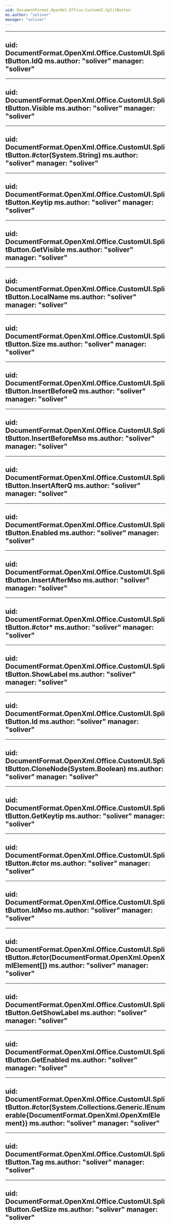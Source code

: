 ```yaml
---
uid: DocumentFormat.OpenXml.Office.CustomUI.SplitButton
ms.author: "soliver"
manager: "soliver"
---
```


---
uid: DocumentFormat.OpenXml.Office.CustomUI.SplitButton.IdQ
ms.author: "soliver"
manager: "soliver"
---

---
uid: DocumentFormat.OpenXml.Office.CustomUI.SplitButton.Visible
ms.author: "soliver"
manager: "soliver"
---

---
uid: DocumentFormat.OpenXml.Office.CustomUI.SplitButton.#ctor(System.String)
ms.author: "soliver"
manager: "soliver"
---

---
uid: DocumentFormat.OpenXml.Office.CustomUI.SplitButton.Keytip
ms.author: "soliver"
manager: "soliver"
---

---
uid: DocumentFormat.OpenXml.Office.CustomUI.SplitButton.GetVisible
ms.author: "soliver"
manager: "soliver"
---

---
uid: DocumentFormat.OpenXml.Office.CustomUI.SplitButton.LocalName
ms.author: "soliver"
manager: "soliver"
---

---
uid: DocumentFormat.OpenXml.Office.CustomUI.SplitButton.Size
ms.author: "soliver"
manager: "soliver"
---

---
uid: DocumentFormat.OpenXml.Office.CustomUI.SplitButton.InsertBeforeQ
ms.author: "soliver"
manager: "soliver"
---

---
uid: DocumentFormat.OpenXml.Office.CustomUI.SplitButton.InsertBeforeMso
ms.author: "soliver"
manager: "soliver"
---

---
uid: DocumentFormat.OpenXml.Office.CustomUI.SplitButton.InsertAfterQ
ms.author: "soliver"
manager: "soliver"
---

---
uid: DocumentFormat.OpenXml.Office.CustomUI.SplitButton.Enabled
ms.author: "soliver"
manager: "soliver"
---

---
uid: DocumentFormat.OpenXml.Office.CustomUI.SplitButton.InsertAfterMso
ms.author: "soliver"
manager: "soliver"
---

---
uid: DocumentFormat.OpenXml.Office.CustomUI.SplitButton.#ctor*
ms.author: "soliver"
manager: "soliver"
---

---
uid: DocumentFormat.OpenXml.Office.CustomUI.SplitButton.ShowLabel
ms.author: "soliver"
manager: "soliver"
---

---
uid: DocumentFormat.OpenXml.Office.CustomUI.SplitButton.Id
ms.author: "soliver"
manager: "soliver"
---

---
uid: DocumentFormat.OpenXml.Office.CustomUI.SplitButton.CloneNode(System.Boolean)
ms.author: "soliver"
manager: "soliver"
---

---
uid: DocumentFormat.OpenXml.Office.CustomUI.SplitButton.GetKeytip
ms.author: "soliver"
manager: "soliver"
---

---
uid: DocumentFormat.OpenXml.Office.CustomUI.SplitButton.#ctor
ms.author: "soliver"
manager: "soliver"
---

---
uid: DocumentFormat.OpenXml.Office.CustomUI.SplitButton.IdMso
ms.author: "soliver"
manager: "soliver"
---

---
uid: DocumentFormat.OpenXml.Office.CustomUI.SplitButton.#ctor(DocumentFormat.OpenXml.OpenXmlElement[])
ms.author: "soliver"
manager: "soliver"
---

---
uid: DocumentFormat.OpenXml.Office.CustomUI.SplitButton.GetShowLabel
ms.author: "soliver"
manager: "soliver"
---

---
uid: DocumentFormat.OpenXml.Office.CustomUI.SplitButton.GetEnabled
ms.author: "soliver"
manager: "soliver"
---

---
uid: DocumentFormat.OpenXml.Office.CustomUI.SplitButton.#ctor(System.Collections.Generic.IEnumerable{DocumentFormat.OpenXml.OpenXmlElement})
ms.author: "soliver"
manager: "soliver"
---

---
uid: DocumentFormat.OpenXml.Office.CustomUI.SplitButton.Tag
ms.author: "soliver"
manager: "soliver"
---

---
uid: DocumentFormat.OpenXml.Office.CustomUI.SplitButton.GetSize
ms.author: "soliver"
manager: "soliver"
---
